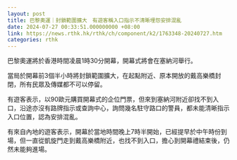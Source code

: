 ```yaml
---
layout: post
title: 巴黎奧運｜封鎖範圍擴大　有遊客稱入口指示不清晰埋怨安排混亂
date: 2024-07-27 00:33:51.000000000 +08:00
link: https://news.rthk.hk/rthk/ch/component/k2/1763348-20240727.htm
categories: rthk
---
```


巴黎奧運將於香港時間凌晨1時30分開幕，開幕式將會在塞納河舉行。

當局於開幕前3個半小時將封鎖範圍擴大，在起點附近、原本開放的戴高樂橋封閉，所有民眾及傳媒都不可以停留。

有遊客表示，以90歐元購買開幕式的企位門票，但來到塞納河附近卻找不到入口，沿途亦沒有路牌指示或查詢中心，詢問幾名駐守路口的警員，都未能清晰指示入口位置，認為安排混亂。

有來自內地的遊客表示，開幕於當地時間晚上7時半開始，已經提早於中午時份到場，但一直從凱旋門走到戴高樂橋附近，也找不到入口，擔心到開幕禮結束後，仍然未能夠進場。
